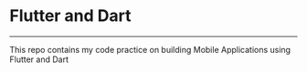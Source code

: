 # Flutter and Dart

---

This repo contains my code practice on building Mobile Applications using Flutter and Dart
